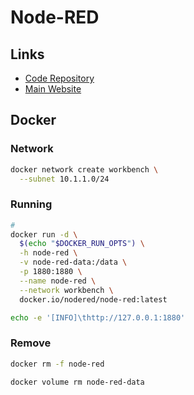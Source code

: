 # Node-RED

## Links

- [Code Repository](https://github.com/node-red/node-red)
- [Main Website](https://nodered.org)

## Docker

### Network

```sh
docker network create workbench \
  --subnet 10.1.1.0/24
```

### Running

```sh
#
docker run -d \
  $(echo "$DOCKER_RUN_OPTS") \
  -h node-red \
  -v node-red-data:/data \
  -p 1880:1880 \
  --name node-red \
  --network workbench \
  docker.io/nodered/node-red:latest
```

```sh
echo -e '[INFO]\thttp://127.0.0.1:1880'
```

### Remove

```sh
docker rm -f node-red

docker volume rm node-red-data
```
